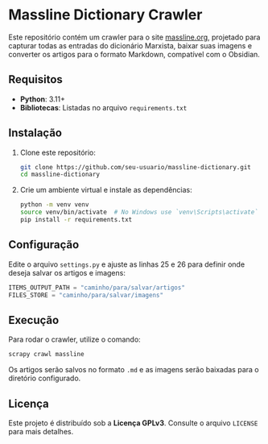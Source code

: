 # Massline Dictionary Crawler

Este repositório contém um crawler para o site [massline.org](https://massline.org), projetado para capturar todas as entradas do dicionário Marxista, baixar suas imagens e converter os artigos para o formato Markdown, compatível com o Obsidian.

## Requisitos

- **Python**: 3.11+
- **Bibliotecas**: Listadas no arquivo `requirements.txt`

## Instalação

1. Clone este repositório:
   ```sh
   git clone https://github.com/seu-usuario/massline-dictionary.git
   cd massline-dictionary
   ```

2. Crie um ambiente virtual e instale as dependências:
   ```sh
   python -m venv venv
   source venv/bin/activate  # No Windows use `venv\Scripts\activate`
   pip install -r requirements.txt
   ```

## Configuração

Edite o arquivo `settings.py` e ajuste as linhas 25 e 26 para definir onde deseja salvar os artigos e imagens:
```python
ITEMS_OUTPUT_PATH = "caminho/para/salvar/artigos"
FILES_STORE = "caminho/para/salvar/imagens"
```

## Execução

Para rodar o crawler, utilize o comando:
```sh
scrapy crawl massline
```

Os artigos serão salvos no formato `.md` e as imagens serão baixadas para o diretório configurado.

## Licença

Este projeto é distribuído sob a **Licença GPLv3**. Consulte o arquivo `LICENSE` para mais detalhes.

